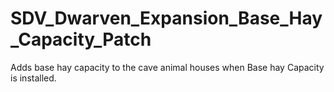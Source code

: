 # SDV_Dwarven_Expansion_Base_Hay_Capacity_Patch
Adds base hay capacity to the cave animal houses when Base hay Capacity is installed.
